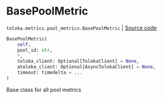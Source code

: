 # BasePoolMetric
`toloka.metrics.pool_metrics.BasePoolMetric` | [Source code](https://github.com/Toloka/toloka-kit/blob/v1.2.1/src/metrics/pool_metrics.py#L44)

```python
BasePoolMetric(
    self,
    pool_id: str,
    *,
    toloka_client: Optional[TolokaClient] = None,
    atoloka_client: Optional[AsyncTolokaClient] = None,
    timeout: timedelta = ...
)
```

Base class for all pool metrics

